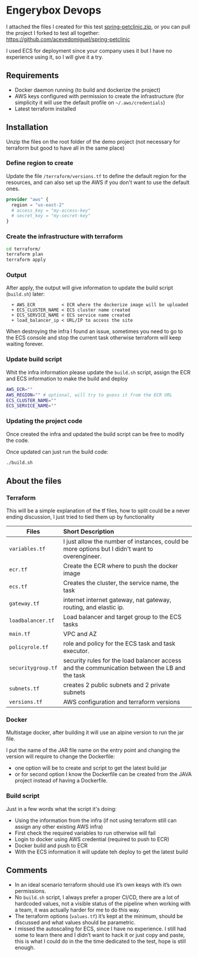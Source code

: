 # Engerybox Devops

I attached the files I created for this test [spring-petclinic.zip](spring-petclinic.zip), or you can pull the project I forked to test all together: https://github.com/acevedomiguel/spring-petclinic

I used ECS for deployment since your company uses it but I have no experience using it, so I will give it a try.

## Requirements
* Docker daemon running (to build and dockerize the project)
* AWS keys configured with permission to create the infrastructure (for simplicity it will use the default profile on `~/.aws/credentials`)
* Latest terraform installed

## Installation
Unzip the files on the root folder of the demo project (not necessary for terraform but good to have all in the same place)

### Define region to create
Update the file `/terraform/versions.tf` to define the default region for the resources, and can also set up the AWS if you don't want to use the default ones.


```terraform
provider "aws" {
  region = "us-east-2"
  # access_key = "my-access-key"
  # secret_key = "my-secret-key"
}
```

### Create the infrastructure with terraform
```bash
cd terraform/
terraform plan
terraform apply
```

### Output
After apply, the output will give information to update the build script (`build.sh`) later:
```
  + AWS_ECR          < ECR where the dockerize image will be uploaded
  + ECS_CLUSTER_NAME < ECS cluster name created
  + ECS_SERVICE_NAME < ECS service name created
  + load_balancer_ip < URL/IP to access the site
```

When destroying the infra I found an issue, sometimes you need to go to the ECS console and stop the current task otherwise terraform will keep waiting forever.

### Update build script
Whit the infra information please update the `build.sh` script, assign the ECR and ECS information to make the build and deploy

```bash
AWS_ECR="" 
AWS_REGION="" # optional, will try to guess it from the ECR URL
ECS_CLUSTER_NAME=""
ECS_SERVICE_NAME=""
```

### Updating the project code
Once created the infra and updated the build script can be free to modify the code.

Once updated can just run the build code:
```bash
./build.sh
```

## About the files
### Terraform
This will be a simple explanation of the tf files, how to split could be a never ending discussion, I just tried to tied them up by functionality

| Files     | Short Description           |
| --------- |:-------------|
| `variables.tf` | I just allow the number of instances, could be more options but I didn't want to overengineer.
| `ecr.tf` | Create the ECR where to push the docker image
| `ecs.tf` | Creates the cluster, the service name, the task
| `gateway.tf` | internet internet gateway, nat gateway, routing, and elastic ip.
| `loadbalancer.tf` | Load balancer and target group to the ECS tasks
| `main.tf` | VPC and AZ
| `policyrole.tf` | role and policy for the ECS task and task executor.
| `securitygroup.tf` | security rules for the load balancer access and the communication between the LB and the task
| `subnets.tf` | creates 2 public subnets and 2 private subnets
| `versions.tf` | AWS configuration and terraform versions

### Docker
Multistage docker, after building it will use an alpine version to run the jar file.

I put the name of the JAR file name on the entry point and changing the version will require to change the Dockerfile:
* one option will be to create and script to get the latest build jar 
* or for second option I know the Dockerfile can be created from the JAVA project instead of having a Dockerfile.

### Build script
Just in a few words what the script it's doing:
* Using the information from the infra (if not using terraform still can assign any other existing AWS infra)
* First check the required variables to run otherwise will fail
* Login to docker using AWS credential (required to push to ECR)
* Docker build and push to ECR
* With the ECS information it will update teh deploy to get the latest build

## Comments
* In an ideal scenario terraform should use it’s own keays with it’s own permissions.
* No `build.sh` script, I always prefer a proper CI/CD, there are a lot of hardcoded values, not a visible status of the pipeline when working with a team, it was actually harder for me to do this way.
* The terraform options (`values.tf`) it’s kept at the minimum, should be discussed and what values should be parametric.
* I missed the autoscaling for ECS, since I have no experience. I still had some to learn there and I didn’t want to hack it or just copy and paste, this is what I could do in the the time dedicated to the test, hope is still enough.

